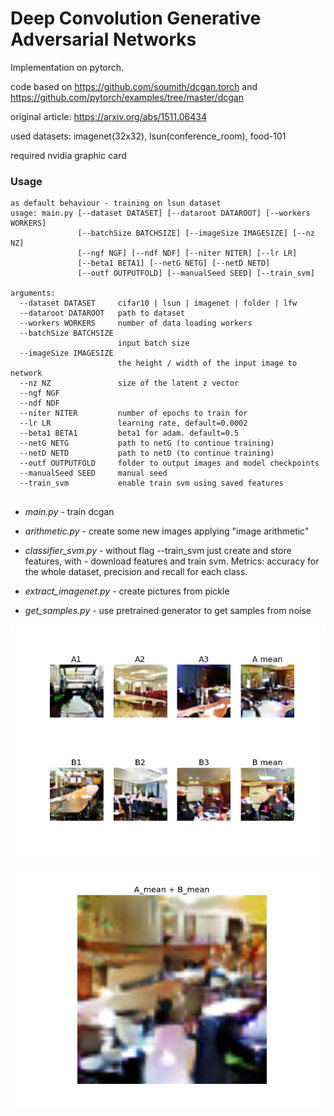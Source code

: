 # Deep Convolution Generative Adversarial Networks

Implementation  on pytorch.

code based on https://github.com/soumith/dcgan.torch and https://github.com/pytorch/examples/tree/master/dcgan

original article: https://arxiv.org/abs/1511.06434

used datasets: imagenet(32x32), lsun(conference_room), food-101

required nvidia graphic card

### Usage
```
as default behaviour - training on lsun dataset
usage: main.py [--dataset DATASET] [--dataroot DATAROOT] [--workers WORKERS]
               [--batchSize BATCHSIZE] [--imageSize IMAGESIZE] [--nz NZ]
               [--ngf NGF] [--ndf NDF] [--niter NITER] [--lr LR]
               [--beta1 BETA1] [--netG NETG] [--netD NETD]
               [--outf OUTPUTFOLD] [--manualSeed SEED] [--train_svm]

arguments:
  --dataset DATASET     cifar10 | lsun | imagenet | folder | lfw
  --dataroot DATAROOT   path to dataset
  --workers WORKERS     number of data loading workers
  --batchSize BATCHSIZE
                        input batch size
  --imageSize IMAGESIZE
                        the height / width of the input image to network
  --nz NZ               size of the latent z vector
  --ngf NGF
  --ndf NDF
  --niter NITER         number of epochs to train for
  --lr LR               learning rate, default=0.0002
  --beta1 BETA1         beta1 for adam. default=0.5
  --netG NETG           path to netG (to continue training)
  --netD NETD           path to netD (to continue training)
  --outf OUTPUTFOLD     folder to output images and model checkpoints
  --manualSeed SEED     manual seed
  --train_svm           enable train svm using saved features
  
```

* *main.py* - train dcgan

* *arithmetic.py* - create some new images applying "image arithmetic"

* *classifier_svm.py* - without flag --train_svm just create and store features, with - download features and train svm. Metrics: accuracy for the whole dataset, precision and recall for each class.

* *extract_imagenet.py* - create pictures from pickle

* *get_samples.py* - use pretrained generator to get samples from noise


![alt text](https://github.com/Annusha/dcgan/blob/master/images/means.png)

![alt text](https://github.com/Annusha/dcgan/blob/master/images/A_B.png)
